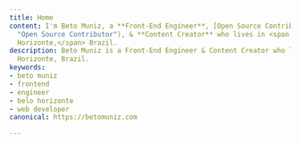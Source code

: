```yaml
---
title: Home
content: I'm Beto Muniz, a **Front-End Engineer**, [Open Source Contributor](https://github.com/obetomuniz
  "Open Source Contributor"), & **Content Creator** who lives in <span className="sro">Belo
  Horizonte,</span> Brazil.
description: Beto Muniz is a Front-End Engineer & Content Creator who lives in Belo
  Horizonte, Brazil.
keywords:
- beto muniz
- frontend
- engineer
- belo horizonte
- web developer
canonical: https://betomuniz.com

---
```

